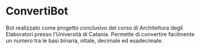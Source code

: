 # ConvertiBot
Bot realizzato come progetto conclusivo del corso di Architettura degli Elaboratori presso l'Università di Catania.
Permette di convertire facilmente un numero tra le basi binaria, ottale, decimale ed esadecimale.
